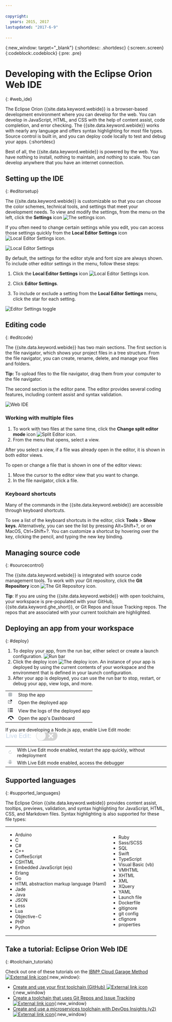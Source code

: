 ```yaml
---

copyright:
  years: 2015, 2017
lastupdated: "2017-6-9"

---
```


{:new_window: target="_blank"}
{:shortdesc: .shortdesc}
{:screen:.screen}
{:codeblock:.codeblock}
{:pre: .pre}

# Developing with the Eclipse Orion Web IDE
{: #web_ide}

The Eclipse Orion {{site.data.keyword.webide}} is a browser-based development environment where you can develop for the web. You can develop in JavaScript, HTML, and CSS with the help of content assist, code completion, and error checking. The {{site.data.keyword.webide}} works with nearly any language and offers syntax highlighting for most file types. Source control is built in, and you can deploy code locally to test and debug your apps.
{:shortdesc}

Best of all, the {{site.data.keyword.webide}} is powered by the web. You have nothing to install, nothing to maintain, and nothing to scale. You can develop anywhere that you have an internet connection.

## Setting up the IDE
{: #editorsetup}

The {{site.data.keyword.webide}} is customizable so that you can choose the color schemes, technical tools, and settings that meet your development needs. To view and modify the settings, from the menu on the left, click the **Settings** icon <img class="inline" src="images/webide_settings_icon_light_small.png"  alt="The settings icon">.

If you often need to change certain settings while you edit, you can access those settings quickly from the **Local Editor Settings** icon <img class="inline" src="images/webide_local_settings_icon_light_small.png"  alt="Local Editor Settings icon">.

![Local Editor Settings](images/webide_local_editor_settings_light.png)

By default, the settings for the editor style and font size are always shown. To include other editor settings in the menu, follow these steps:

1. Click the **Local Editor Settings** icon <img class="inline" src="images/webide_local_settings_icon_light_small.png"  alt="Local Editor Settings icon">.

2. Click **Editor Settings**.

3. To include or exclude a setting from the **Local Editor Settings** menu, click the star for each setting.

![Editor Settings toggle](images/webide_editor_settings_toggle_light.png)


## Editing code
{: #editcode}

The {{site.data.keyword.webide}} has two main sections. The first section is the file navigator, which shows your project files in a tree structure. From the file navigator, you can create, rename, delete, and manage your files and folders.

**Tip:** To upload files to the file navigator, drag them from your computer to the file navigator.

The second section is the editor pane. The editor provides several coding features, including content assist and syntax validation.

![Web IDE](images/webide_light.png)

### Working with multiple files
1. To work with two files at the same time, click the **Change split editor mode** icon <img class="inline" src="images/webide_split_editor_icon_light_small.png"  alt="Split Editor icon">.
2. From the menu that opens, select a view.

 After you select a view, if a file was already open in the editor, it is shown in both editor views.

 To open or change a file that is shown in one of the editor views:
 1. Move the cursor to the editor view that you want to change.
 2. In the file navigator, click a file.

### Keyboard shortcuts
Many of the commands in the {{site.data.keyword.webide}} are accessible through keyboard shortcuts.

To see a list of the keyboard shortcuts in the editor, click **Tools** > **Show keys**. Alternatively, you can see the list by pressing Alt+Shift+?, or on MacOS, Ctrl+Shift+?. You can customize a shortcut by hovering over the key, clicking the pencil, and typing the new key binding.

## Managing source code
{: #sourcecontrol}

The {{site.data.keyword.webide}} is integrated with source code management tools. To work with your Git repository, click the **Git Repository** icon <img class="inline" src="images/webide_git_icon_light_small.png"  alt="The Git Repository icon">.

 **Tip**: If you are using the {{site.data.keyword.webide}} with open toolchains, your workspace is pre-populated with your GitHub,  {{site.data.keyword.ghe_short}}, or Git Repos and  Issue Tracking repos. The repos that are associated with your current toolchain are highlighted.


## Deploying an app from your workspace
{: #deploy}

1. To deploy your app, from the run bar, either select or create a launch configuration.
   ![Run bar](images/webide_runbar_light.png)   
1. Click the deploy icon <img class="inline" src="images/webide_deploy_button_light_small.png"  alt="The deploy icon">. An instance of your app is deployed by using the current contents of your workspace and the environment that is defined in your launch configuration.
2. After your app is deployed, you can use the run bar to stop, restart, or debug your app, view logs, and more.

<table>
<tr><td><img src="./images/stop_button.png"  alt="The stop icon"></td><td>Stop the app</td></tr>
<tr><td> <img src="./images/open_app_url.png"  alt="The open app URL icon"></td><td> Open the deployed app</td></tr>
<tr><td><img src="./images/view_logs.png"  alt="The view logs icon"></td><td>View the logs of the deployed app</td></tr>
<tr><td><img src="./images/open_dashboard.png"  alt="The open dashboard icon"></td><td>Open the app's Dashboard</td></tr>
</table>

If you are developing a Node.js app, enable Live Edit mode:  <img  src="./images/enable_live_edit.png"  alt="The enable live edit slider">

<table><tr><td><img src="./images/live_edit_restart.png"  alt="The Live Edit restart icon"></td><td>With Live Edit mode enabled, restart the app quickly, without redeployment</td></tr>
<tr><td> <img src="./images/debug_icon.png"  alt="The debug icon"></td><td>With Live Edit mode enabled, access the debugger
</td></tr>
</table>

<!-- 3/6/2016: bl commands don't work with V2/CD
## Editing outside of the {{site.data.keyword.webide}}
{: #editlocal}

To use an editor besides the {{site.data.keyword.webide}}, set up {{site.data.keyword.Bluemix_live}} so that you can work directly with your project files in any tool. {{site.data.keyword.Bluemix_live_notm}} is a command-line application that synchronizes the changes in your local file system with your cloud workspace in {{site.data.keyword.jazzhub}}.

### Before you begin

Download and install the [{{site.data.keyword.Bluemix_live_notm}} command-line interface ![External link icon](../../icons/launch-glyph.svg "External link icon")](http://livesyncdownload.ng.bluemix.net){: new_window}.

### Synchronizing your local environment with {{site.data.keyword.Bluemix_notm}}
{: #edit_local_download}

1. Open a command-line window.
2. Sign in to {{site.data.keyword.Bluemix_notm}}:

	```
	bl login
	```
	{: pre}

3. When you are prompted, enter your IBMid and password.
4. View a list of your {{site.data.keyword.Bluemix_notm}} projects:

	```
	bl projects
	```
	{: pre}

4. Synchronize your local environment with your project on {{site.data.keyword.Bluemix_notm}}:

	```
	bl sync projectName
	```
	{: pre}

where `projectName` is your {{site.data.keyword.Bluemix_notm}} app's name.

When you are finished editing, enter `q` to end synchronization.

### Enabling the Desktop Sync feature to edit code locally

The Desktop Sync feature is like Live Edit mode for the command line. You need the Desktop Sync feature to debug on the command line.
1. In another command-line window, enable the Desktop Sync feature:

	```
	cd localDirectory
	bl start
	```
	{: codeblock}

2. Use the launch configuration that you created in the {{site.data.keyword.webide}}. After you select the launch configuration, the Desktop Sync feature is enabled in your local environment. In the command-line window that you just opened, you can view the app's URL, the debug URL, the manage URL, and view the {{site.data.keyword.Bluemix_live_notm}} state.

3. Refresh the browser and verify that you can see the changes that you saved to static files in the local workspace.

### Disabling the Desktop Sync feature

1. In the second command-line window, enter `bl stop`.
2. In the first command-line window, enter `q`.

-->

## Supported languages
{: #supported_languages}

The Eclipse Orion {{site.data.keyword.webide}} provides content assist, tooltips, previews, validation, and syntax highlighting for JavaScript, HTML, CSS, and Markdown files. Syntax highlighting is also supported for these file types:

<table>
<tr>
<td>
<ul><li>Arduino
</li><li>C</li>
<li>C#
</li><li>C++
</li><li>CoffeeScript
</li><li>CSHTML
</li><li>Embedded JavaScript (ejs)
</li><li>Erlang
</li><li>Go
</li><li>HTML abstraction markup language (Haml)
</li><li>Jade
</li><li>Java
</li><li>JSON
</li><li>Less  
</li><li>Lua  
</li><li>Objective-C
</li><li>PHP
</li><li>Python</li></ul>
</td>
<td>
<ul><li>Ruby
</li><li>Sass/SCSS
</li><li>SQL
</li><li>Swift
</li><li>TypeScript
</li><li>Visual Basic (vb)
</li><li>VMHTML
</li><li>XHTML
</li><li>XML
</li><li>XQuery
</li><li>YAML
</li><li>Launch file 	
</li><li>Dockerfile
</li><li>gitignore
</li><li>git config
</li><li>cfignore
</li><li>properties
</li></ul>
</td>
</tr>
</table>

## Take a tutorial: Eclipse Orion Web IDE
{: #toolchain_tutorials}

Check out one of these tutorials on the [IBM&reg; Cloud Garage Method ![External link icon](../../icons/launch-glyph.svg "External link icon")](https://www.ibm.com/devops/method){:new_window}:
  * [Create and use your first toolchain (GitHub) ![External link icon](../../icons/launch-glyph.svg "External link icon")](https://www.ibm.com/devops/method/tutorials/tutorial_toolchain_flow?task=1){:new_window}
  * [Create a toolchain that uses Git Repos and Issue Tracking ![External link icon](../../icons/launch-glyph.svg "External link icon")](https://www.ibm.com/devops/method/tutorials/tutorial_toolchain_cfv2?task=1){:new_window}
  * [Create and use a microservices toolchain with DevOps Insights (v2) ![External link icon](../../icons/launch-glyph.svg "External link icon")](https://www.ibm.com/devops/method/tutorials/tutorial_toolchain_microservices_cd?task=1){:new_window}
